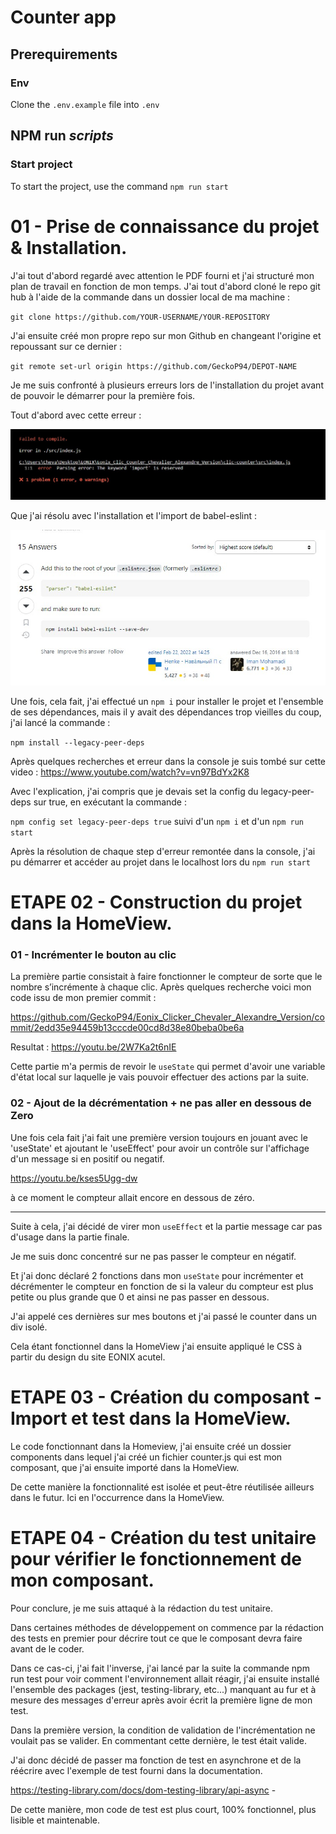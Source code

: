 # Counter app

## Prerequirements
### Env
Clone the `.env.example` file into `.env`

## NPM run *scripts*
### Start project
To start the project, use the command `npm run start`

# 01 - Prise de connaissance du projet & Installation.

J'ai tout d'abord regardé avec attention le PDF fourni et j'ai structuré mon plan de travail en fonction de mon temps. J'ai tout d'abord cloné le repo git hub à l'aide de la commande dans un dossier local de ma machine :

 `git clone https://github.com/YOUR-USERNAME/YOUR-REPOSITORY`

J'ai ensuite créé mon propre repo sur mon Github en changeant l'origine et repoussant sur ce dernier : 

`git remote set-url origin https://github.com/GeckoP94/DEPOT-NAME `

Je me suis confronté à plusieurs erreurs lors de l'installation du projet avant de pouvoir le démarrer pour la première fois. 

Tout d'abord avec cette erreur :

![alt text](documentation/Bug01.jpg)

Que j'ai résolu avec l'installation et l'import de babel-eslint :

![alt text](documentation/solve01.jpg)

Une fois, cela fait, j'ai effectué un `npm i` pour installer le projet et l'ensemble de ses dépendances, mais il y avait des dépendances trop vieilles du coup, j'ai lancé la commande :

`npm install --legacy-peer-deps`

Après quelques recherches et erreur dans la console je suis tombé sur cette video : https://www.youtube.com/watch?v=vn97BdYx2K8

Avec l'explication, j'ai compris que je devais set la config du legacy-peer-deps sur true, en exécutant la commande :

 `npm config set legacy-peer-deps true` 
 suivi d'un `npm i` et d'un `npm run start` 
 
Après la résolution de chaque step d'erreur remontée dans la console, j'ai pu démarrer et accéder au projet dans le localhost lors du `npm run start`   

#  ETAPE 02 - Construction du projet dans la HomeView.
### 01 - Incrémenter le bouton au clic 
La première partie consistait à faire fonctionner le compteur de sorte que le nombre s’incrémente à chaque clic. Après quelques recherche voici mon code issu de mon premier commit :

https://github.com/GeckoP94/Eonix_Clicker_Chevaler_Alexandre_Version/commit/2edd35e94459b13cccde00cd8d38e80beba0be6a


Resultat : https://youtu.be/2W7Ka2t6nIE

Cette partie m'a permis de revoir le `useState` qui permet d'avoir une variable d'état local sur laquelle je vais pouvoir effectuer des actions par la suite.

### 02 - Ajout de la décrémentation + ne pas aller en dessous de Zero 

Une fois cela fait j'ai fait une première version toujours en jouant avec le 'useState' et ajoutant le 'useEffect' pour avoir un contrôle sur l'affichage d'un message si en positif ou negatif.

https://youtu.be/kses5Ugg-dw

à ce moment le compteur allait encore en dessous de zéro.

____

Suite à cela, j'ai décidé de virer mon `useEffect` et la partie message car pas d'usage dans la partie finale.

Je me suis donc concentré sur ne pas passer le compteur en négatif.

Et j'ai donc déclaré 2 fonctions dans mon `useState` pour incrémenter et décrémenter le compteur en fonction de si la valeur du compteur est plus petite ou plus grande que 0 et ainsi ne pas passer en dessous.

J'ai appelé ces dernières sur mes boutons et j'ai passé le counter dans un div isolé.

Cela étant fonctionnel dans la HomeView j'ai ensuite appliqué le CSS à partir du design du site EONIX acutel.

#  ETAPE 03 - Création du composant - Import et test dans la HomeView.

Le code fonctionnant dans la Homeview, j'ai ensuite créé un dossier components dans lequel j'ai créé un fichier counter.js qui est mon composant, que j'ai ensuite importé dans la HomeView.

De cette manière la fonctionnalité est isolée et peut-être réutilisée ailleurs dans le futur. Ici en l'occurrence dans la HomeView.

#  ETAPE 04 - Création du test unitaire pour vérifier le fonctionnement de mon composant.

Pour conclure, je me suis attaqué à la rédaction du test unitaire. 

Dans certaines méthodes de développement on commence par la rédaction des tests en premier pour décrire tout ce que le composant devra faire avant de le coder.

Dans ce cas-ci, j'ai fait l'inverse, j'ai lancé par la suite la commande npm run test pour voir comment l'environnement allait réagir, j'ai ensuite installé l'ensemble des packages (jest, testing-library, etc...) manquant au fur et à mesure des messages d'erreur après avoir écrit la première ligne de mon test. 

Dans la première version, la condition de validation de l'incrémentation ne voulait pas se valider. En commentant cette dernière, le test était valide.

J'ai donc décidé de passer ma fonction de test en asynchrone et de la réécrire avec l'exemple de test fourni dans la documentation. 

https://testing-library.com/docs/dom-testing-library/api-async - 

De cette manière, mon code de test est plus court, 100% fonctionnel, plus lisible et maintenable.





